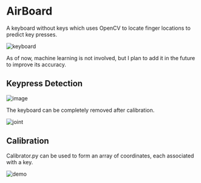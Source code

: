 # AirBoard
A keyboard without keys which uses OpenCV to locate finger locations to predict key presses.

![keyboard](https://user-images.githubusercontent.com/62809012/120280327-87d11e80-c285-11eb-8950-931a21759d91.gif)

As of now, machine learning is not involved, but I plan to add it in the future to improve its accuracy.

## Keypress Detection

![image](https://user-images.githubusercontent.com/62809012/120276644-f5c71700-c280-11eb-8f9c-4622c8f066eb.png)

The keyboard can be completely removed after calibration.

![joint](https://user-images.githubusercontent.com/62809012/120276119-49853080-c280-11eb-9949-66190d68516b.JPG)

## Calibration
Calibrator.py can be used to form an array of coordinates, each associated with a key.

![demo](https://user-images.githubusercontent.com/62809012/120268374-ae865980-c273-11eb-9057-50975c99cdcf.gif)
